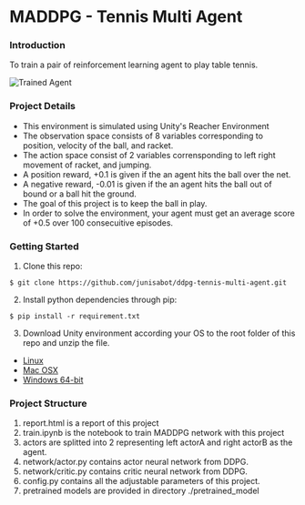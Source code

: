 [//]: # (Image References)

[image1]: https://user-images.githubusercontent.com/10624937/42135623-e770e354-7d12-11e8-998d-29fc74429ca2.gif "Trained Agent"

# MADDPG - Tennis Multi Agent

### Introduction

To train a pair of reinforcement learning agent to play table tennis.

![Trained Agent][image1]

### Project Details

- This environment is simulated using Unity's Reacher Environment
- The observation space consists of 8 variables corresponding to position, velocity of the ball, and racket.
- The action space consist of 2 variables corrensponding to left right movement of racket, and jumping.
- A position reward, +0.1 is given if the an agent hits the ball over the net.
- A negative reward, -0.01 is given if the an agent hits the ball out of bound or a ball hit the ground.
- The goal of this project is to keep the ball in play.
- In order to solve the environment, your agent must get an average score of +0.5 over 100 consecuitive episodes.

### Getting Started

1. Clone this repo:
```shell
$ git clone https://github.com/junisabot/ddpg-tennis-multi-agent.git
```

2. Install python dependencies through pip:
```shell
$ pip install -r requirement.txt
```

3. Download Unity environment according your OS to the root folder of this repo and unzip the file.
- [Linux](https://s3-us-west-1.amazonaws.com/udacity-drlnd/P3/Tennis/Tennis_Linux.zip)
- [Mac OSX](https://s3-us-west-1.amazonaws.com/udacity-drlnd/P3/Tennis/Tennis.app.zip)
- [Windows 64-bit](https://s3-us-west-1.amazonaws.com/udacity-drlnd/P3/Tennis/Tennis_Windows_x86_64.zip)

### Project Structure

1. report.html is a report of this project
2. train.ipynb is the notebook to train MADDPG network with this project
3. actors are splitted into 2 representing left actorA and right actorB as the agent.
4. network/actor.py contains actor neural network from DDPG.
5. network/critic.py contains critic neural network from DDPG.
6. config.py contains all the adjustable parameters of this project.
7. pretrained models are provided in directory ./pretrained_model
